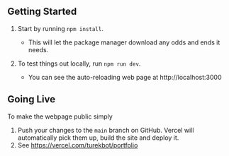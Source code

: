 ## Getting Started
1. Start by running `npm install`. 

    * This will let the package manager download any odds and ends it needs.
2. To test things out locally, run `npm run dev`.
    * You can see the auto-reloading web page at http://localhost:3000


## Going Live
To make the webpage public simply
1. Push your changes to the `main` branch on GitHub. Vercel will automatically pick them up, build the site and deploy it.
2. See https://vercel.com/turekbot/portfolio